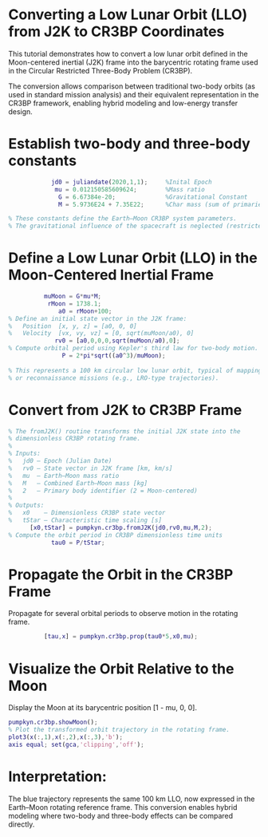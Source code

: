 
# Converting a Low Lunar Orbit (LLO) from J2K to CR3BP Coordinates

This tutorial demonstrates how to convert a low lunar orbit defined in the Moon\-centered inertial (J2K) frame into the barycentric rotating frame used in the Circular Restricted Three\-Body Problem (CR3BP).


The conversion allows comparison between traditional two\-body orbits (as used in standard mission analysis) and their equivalent representation in the CR3BP framework, enabling hybrid modeling and low\-energy transfer design.

# Establish two\-body and three\-body constants
```matlab
            jd0 = juliandate(2020,1,1);     %Inital Epoch
             mu = 0.012150585609624;        %Mass ratio
              G = 6.67384e-20;              %Gravitational Constant
              M = 5.9736E24 + 7.35E22;      %Char mass (sum of primaries)

% These constants define the Earth–Moon CR3BP system parameters.
% The gravitational influence of the spacecraft is neglected (restricted case).
```
# Define a Low Lunar Orbit (LLO) in the Moon\-Centered Inertial Frame
```matlab
          muMoon = G*mu*M;
           rMoon = 1738.1;
              a0 = rMoon+100;
% Define an initial state vector in the J2K frame:
%   Position  [x, y, z] = [a0, 0, 0]
%   Velocity  [vx, vy, vz] = [0, sqrt(muMoon/a0), 0]
             rv0 = [a0,0,0,0,sqrt(muMoon/a0),0];
% Compute orbital period using Kepler's third law for two-body motion.
               P = 2*pi*sqrt((a0^3)/muMoon);
            
% This represents a 100 km circular low lunar orbit, typical of mapping
% or reconnaissance missions (e.g., LRO-type trajectories).
```
# Convert from J2K to CR3BP Frame
```matlab
% The fromJ2K() routine transforms the initial J2K state into the
% dimensionless CR3BP rotating frame.
%
% Inputs:
%   jd0 – Epoch (Julian Date)
%   rv0 – State vector in J2K frame [km, km/s]
%   mu  – Earth–Moon mass ratio
%   M   – Combined Earth–Moon mass [kg]
%   2   – Primary body identifier (2 = Moon-centered)
%
% Outputs:
%   x0    – Dimensionless CR3BP state vector
%   tStar – Characteristic time scaling [s]
      [x0,tStar] = pumpkyn.cr3bp.fromJ2K(jd0,rv0,mu,M,2);
% Compute the orbit period in CR3BP dimensionless time units
            tau0 = P/tStar;
```
# Propagate the Orbit in the CR3BP Frame

Propagate for several orbital periods to observe motion in the rotating frame.

```matlab
          [tau,x] = pumpkyn.cr3bp.prop(tau0*5,x0,mu);
```
# Visualize the Orbit Relative to the Moon

Display the Moon at its barycentric position \[1 \- mu, 0, 0\].

```matlab
pumpkyn.cr3bp.showMoon();
% Plot the transformed orbit trajectory in the rotating frame.
plot3(x(:,1),x(:,2),x(:,3),'b');
axis equal; set(gca,'clipping','off');
```
# Interpretation:

The blue trajectory represents the same 100 km LLO, now expressed in the Earth–Moon rotating reference frame. This conversion enables hybrid modeling where two\-body and three\-body effects can be compared directly.

